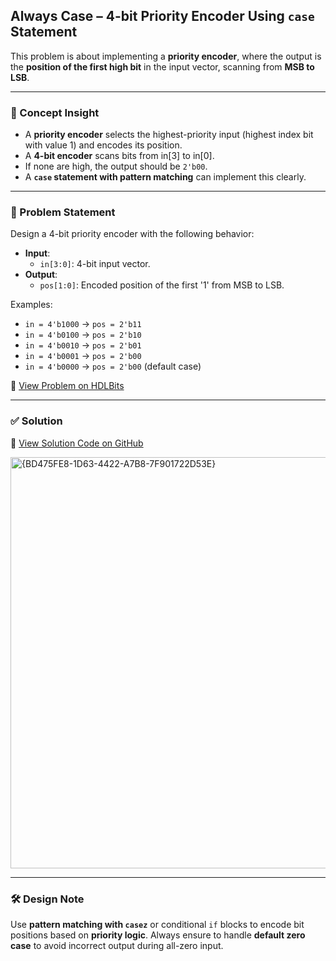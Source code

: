 ## Always Case – 4-bit Priority Encoder Using `case` Statement

This problem is about implementing a **priority encoder**, where the output is the **position of the first high bit** in the input vector, scanning from **MSB to LSB**.

---

### 🧠 Concept Insight  
- A **priority encoder** selects the highest-priority input (highest index bit with value 1) and encodes its position.
- A **4-bit encoder** scans bits from in[3] to in[0].
- If none are high, the output should be `2'b00`.
- A **`case` statement with pattern matching** can implement this clearly.

---

### 📘 Problem Statement  
Design a 4-bit priority encoder with the following behavior:

- **Input**:
  - `in[3:0]`: 4-bit input vector.
- **Output**:
  - `pos[1:0]`: Encoded position of the first '1' from MSB to LSB.

Examples:
- `in = 4'b1000` → `pos = 2'b11`
- `in = 4'b0100` → `pos = 2'b10`
- `in = 4'b0010` → `pos = 2'b01`
- `in = 4'b0001` → `pos = 2'b00`
- `in = 4'b0000` → `pos = 2'b00` (default case)

🔗 [View Problem on HDLBits](https://hdlbits.01xz.net/wiki/Always_case2)

---

### ✅ Solution  
📄 [View Solution Code on GitHub](https://github.com/EswarAdithya011/HDLBits/blob/main/Problem%20Sets/2.%20Verilog%20Language/2.4%20Procedures/2.4.6%20Priority%20encoder/always_case2.v)

<img width="658" alt="{BD475FE8-1D63-4422-A7B8-7F901722D53E}" src="https://github.com/user-attachments/assets/e6a900ef-4d03-4672-b7c5-20fcc0ac6800" />

---

### 🛠 Design Note  
Use **pattern matching with `casez`** or conditional `if` blocks to encode bit positions based on **priority logic**. Always ensure to handle **default zero case** to avoid incorrect output during all-zero input.
